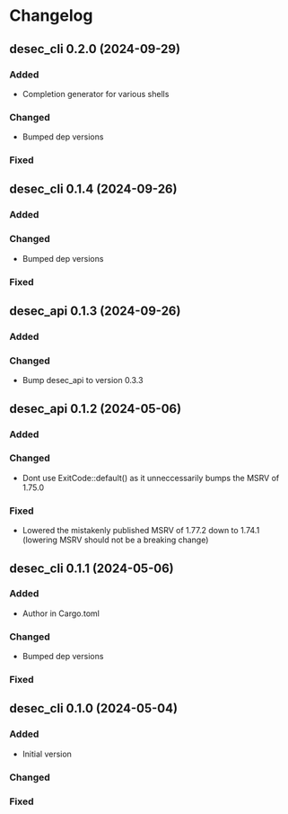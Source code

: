 # Changelog

## desec_cli 0.2.0 (2024-09-29)

### Added

- Completion generator for various shells

### Changed

- Bumped dep versions

### Fixed

## desec_cli 0.1.4 (2024-09-26)

### Added

### Changed

- Bumped dep versions

### Fixed

## desec_api 0.1.3 (2024-09-26)

### Added

### Changed

- Bump desec_api to version 0.3.3

## desec_api 0.1.2 (2024-05-06)

### Added

### Changed

- Dont use ExitCode::default() as it unneccessarily bumps the MSRV of 1.75.0

### Fixed

- Lowered the mistakenly published MSRV of 1.77.2 down to 1.74.1 (lowering MSRV should not be a breaking change)

## desec_cli 0.1.1 (2024-05-06)

### Added

- Author in Cargo.toml

### Changed

- Bumped dep versions

### Fixed

## desec_cli 0.1.0 (2024-05-04)

### Added

- Initial version

### Changed

### Fixed
